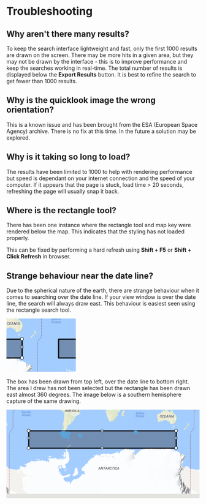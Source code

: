 ﻿Troubleshooting
===============

Why aren't there many results?
------------------------------

To keep the search interface lightweight and fast, only the first 1000
results are drawn on the screen. There may be more hits in a given area, but
they may not be drawn by the interface - this is to improve performance and
keep the searches working in real-time. The total number of results is displayed below
the **Export Results** button. It is best to refine the search to get fewer than 1000
results.

Why is the quicklook image the wrong orientation?
-------------------------------------------------

This is a known issue and has been brought from the ESA (European Space Agency) archive.
There is no fix at this time. In the future a solution may be explored.

Why is it taking so long to load?
---------------------------------

The results have been limited to 1000 to help with rendering performance but speed is
dependant on your internet connection and the speed of your computer. If it appears that the
page is stuck, load time > 20 seconds, refreshing the page will usually snap it back.

Where is the rectangle tool?
----------------------------

There has been one instance where the rectangle tool and map key were rendered below the map.
This indicates that the styling has not loaded properly.

This can be fixed by performing a hard refresh using **Shift + F5** or **Shift + Click Refresh** in browser.

Strange behaviour near the date line?
-------------------------------------

Due to the spherical nature of the earth, there are strange behaviour when it comes to searching over the date line.
If your view window is over the date line, the search will always draw east.
This behaviour is easiest seen using the rectangle search tool.

![alt text][Dateline Issue Screenshot]

[Dateline Issue Screenshot]: ./images/DateLineScreenshot1.png "Dateline Issue Example"

The box has been drawn from top left, over the date line to bottom right. The area I drew has not been selected but the
rectangle has been drawn east almost 360 degrees. The image below is a southern hemisphere capture of the same drawing.

![alt text][Dateline Issue Screenshot2]

[Dateline Issue Screenshot2]: ./images/DateLineScreenshot2.png "Dateline Issue Example 2"